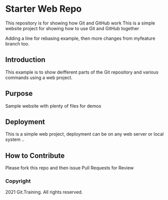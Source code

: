 # Starter Web Repo

This repository is for showing how Git and GitHub work
This is a simple website project for showing how to use Git and GitHub together

Adding a line for rebasing example, then more changes from myfeature branch too.

## Introduction

This example is to show deifferent parts of the Git repository and various commands using a web project.

## Purpose

Sample website with plenty of files for demos

## Deployment

This is a simple web project, deployment can be on any web server or local system
..
## How to Contribute

Please fork this repo and then issue Pull Requests for Review

### Copyright

2021 Git.Training. All rights reserved.